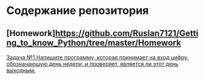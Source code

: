 # Содержание репозитория
## [Homework]https://github.com/Ruslan7121/Getting_to_know_Python/tree/master/Homework
[Задача №1 Напишите программу, которая принимает на вход цифру, обозначающую день недели, и проверяет, является ли этот день выходным.](https://github.com/Ruslan7121/Getting_to_know_Python/tree/master/Homework/Lesson%201/Task%201)
